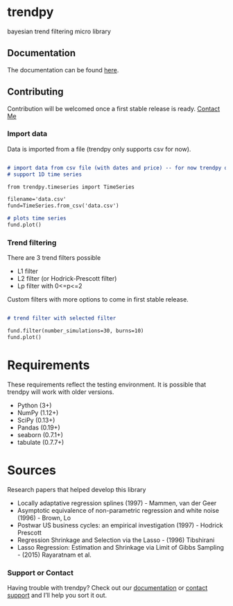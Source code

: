 # trendpy
bayesian trend filtering micro library

## Documentation

The documentation can be found [here](https://ronsenbergvi.github.io/trendpy/).

## Contributing

Contribution will be welcomed once a first stable release is ready. [Contact Me]()

### Import data

Data is imported from a file (trendpy only supports csv for now).

```markdown

# import data from csv file (with dates and price) -- for now trendpy only
# support 1D time series

from trendpy.timeseries import TimeSeries

filename='data.csv'
fund=TimeSeries.from_csv('data.csv')

# plots time series
fund.plot()

```

### Trend filtering

There are 3 trend filters possible

* L1 filter
* L2 filter (or Hodrick-Prescott filter)
* Lp filter with 0<=p<=2

Custom filters with more options to come in first stable release.

```markdown

# trend filter with selected filter

fund.filter(number_simulations=30, burns=10)
fund.plot()

```

# Requirements

These requirements reflect the testing environment.  It is possible
that trendpy will work with older versions.

* Python (3+)
* NumPy (1.12+)
* SciPy (0.13+)
* Pandas (0.19+)
* seaborn (0.7.1+)
* tabulate (0.7.7+)

# Sources

Research papers that helped develop this library

* Locally adaptative regression splines (1997) - Mammen, van der Geer
* Asymptotic equivalence of non-parametric regression and white noise (1996) - Brown, Lo
* Postwar US business cycles: an empirical investigation (1997) - Hodrick Prescott
* Regression Shrinkage and Selection via the Lasso - (1996) Tibshirani
* Lasso Regression: Estimation and Shrinkage via Limit of Gibbs Sampling - (2015) Rayaratnam et al.

### Support or Contact

Having trouble with trendpy? Check out our [documentation](https://ronsenbergvi.github.io/trendpy/) or [contact support](https://github.com/contact) and I’ll help you sort it out.
